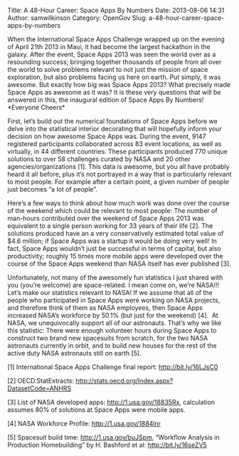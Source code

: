 Title: A 48-Hour Career: Space Apps By Numbers
Date: 2013-08-06 14:31
Author: samwilkinson
Category: OpenGov
Slug: a-48-hour-career-space-apps-by-numbers

When the International Space Apps Challenge wrapped up on the evening of
April 21th 2013 in Maui, it had become the largest hackathon in the
galaxy. After the event, Space Apps 2013 was seen the world over as a
resounding success; bringing together thousands of people from all over
the world to solve problems relevant to not just the mission of space
exploration, but also problems facing us here on earth. Put simply, it
was awesome. But exactly how big was Space Apps 2013? What precisely
made Space Apps as awesome as it was? It is these very questions that
will be answered in this, the inaugural edition of Space Apps By
Numbers! \*Everyone Cheers\*

First, let’s build out the numerical foundations of Space Apps before we
delve into the statistical interior decorating that will hopefully
inform your decision on how awesome Space Apps was. During the event,
9147 registered participants collaborated across 83 event locations, as
well as virtually, in 44 different countries. These participants
produced 770 unique solutions to over 58 challenges curated by NASA and
20 other agencies/organizations [1]. This data is awesome, but you all
have probably heard it all before, plus it’s not portrayed in a way that
is particularly relevant to most people. For example after a certain
point, a given number of people just becomes “a lot of people”.

Here’s a few ways to think about how much work was done over the course
of the weekend which could be relevant to most people: The number of
man-hours contributed over the weekend of Space Apps 2013 was equivalent
to a single person working for 33 years of their life [2]. The solutions
produced have an a very conservatively estimated total value of \$4.6
million; if Space Apps was a startup it would be doing very well! In
fact, Space Apps wouldn’t just be successful in terms of capital, but
also productivity; roughly 15 times more mobile apps were developed over
the course of the Space Apps weekend than NASA itself has ever published
[3].

Unfortunately, not many of the awesomely fun statistics I just shared
with you (you’re welcome) are space-related. I mean come on, we’re
NASA!!! Let’s make our statistics relevant to NASA! If we assume that
all of the people who participated in Space Apps were working on NASA
projects, and therefore think of them as NASA employees, then Space Apps
increased NASA’s workforce by 50.1% (but just for the weekend) [4].  At
NASA, we unequivocally support all of our astronauts. That’s why we like
this statistic: There were enough volunteer hours during Space Apps to
construct two brand new spacesuits from scratch, for the two NASA
astronauts currently in orbit, and to build new houses for the rest of
the active duty NASA astronauts still on earth [5].

[1] International Space Apps Challenge final report:
http://bit.ly/16LJsC0

[2] OECD.StatExtracts:
<http://stats.oecd.org/Index.aspx?DatasetCode=ANHRS>

[3] List of NASA developed apps: <http://1.usa.gov/18835Rx>, calculation
assumes 80% of solutions at Space Apps were mobile apps.

[4] NASA Workforce Profile: <http://1.usa.gov/1884lnr>

[5] Spacesuit build time: http://1.usa.gov/buJSpm, “Workflow Analysis in
Production Homebuilding” by H. Bashford et al: http://bit.ly/16seZV5
